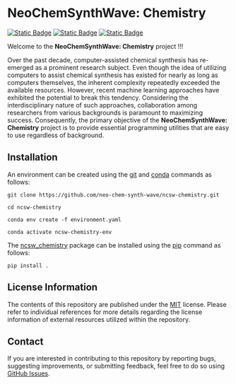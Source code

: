 # NeoChemSynthWave: Chemistry
[![Static Badge](https://img.shields.io/badge/ncsw__chemistry-2025.5.1-%23556DC8?logo=github&style=flat)](https://github.com/neo-chem-synth-wave/ncsw-data/releases/tag/2025.5.1)
[![Static Badge](https://img.shields.io/badge/Institute%20of%20Science%20Tokyo-%231C3177?style=flat)](https://www.isct.ac.jp)
[![Static Badge](https://img.shields.io/badge/Elix%2C%20Inc.-%235EB6B3?style=flat)](https://www.elix-inc.com)

Welcome to the **NeoChemSynthWave: Chemistry** project !!!

Over the past decade, computer-assisted chemical synthesis has re-emerged as a prominent research subject. Even though
the idea of utilizing computers to assist chemical synthesis has existed for nearly as long as computers themselves, the
inherent complexity repeatedly exceeded the available resources. However, recent machine learning approaches have
exhibited the potential to break this tendency. Considering the interdisciplinary nature of such approaches,
collaboration among researchers from various backgrounds is paramount to maximizing success. Consequently, the primary
objective of the **NeoChemSynthWave: Chemistry** project is to provide essential programming utilities that are easy to
use regardless of background.


## Installation
An environment can be created using the [git](https://git-scm.com) and [conda](https://conda.io) commands as follows:

```shell
git clone https://github.com/neo-chem-synth-wave/ncsw-chemistry.git

cd ncsw-chemistry

conda env create -f environment.yaml

conda activate ncsw-chemistry-env
```

The [ncsw_chemistry](/ncsw_chemistry) package can be installed using the [pip](https://pip.pypa.io) command as follows:

```shell
pip install .
```


## License Information
The contents of this repository are published under the [MIT](/LICENSE) license. Please refer to individual references
for more details regarding the license information of external resources utilized within the repository.


## Contact
If you are interested in contributing to this repository by reporting bugs, suggesting improvements, or submitting
feedback, feel free to do so using [GitHub Issues](https://github.com/neo-chem-synth-wave/ncsw-chemistry/issues).
